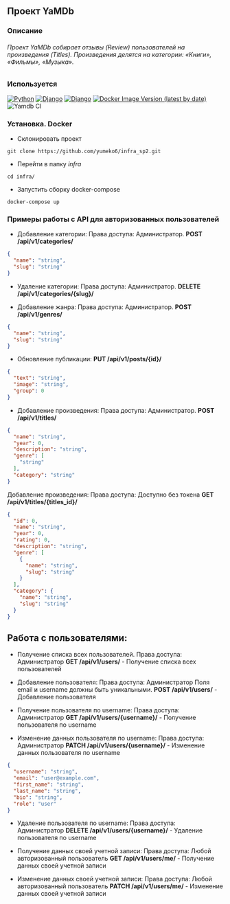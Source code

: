 ## Проект YaMDb
### Описание
###### Проект YaMDb собирает отзывы (Review) пользователей на произведения (Titles). Произведения делятся на категории: «Книги», «Фильмы», «Музыка».

### Используется
[![Python](https://img.shields.io/badge/-Python_3.7.9-464646??style=flat-square&logo=Python)](https://www.python.org/downloads/)
[![Django](https://img.shields.io/badge/-Django-464646??style=flat-square&logo=Django)](https://www.djangoproject.com/)
[![Django](https://img.shields.io/badge/-Django_rest_framework_3.12.4-464646??style=flat-square&logo=Django)](https://www.django-rest-framework.org)
[![Docker Image Version (latest by date)](https://img.shields.io/docker/v/yumeko1/api_yamdb?label=docker&logo=docker)](https://hub.docker.com/r/yumeko1/api_yamdb/tags)
![Yamdb CI](https://github.com/yumeko6/yamdb_final/actions/workflows/yamdb_workflow.yml/badge.svg)
### Установка. Docker

- Склонировать проект

`git clone https://github.com/yumeko6/infra_sp2.git`

- Перейти в папку *infra*

`cd infra/`

- Запустить сборку docker-compose

`docker-compose up`

### Примеры работы с API для авторизованных пользователей

- Добавление категории:
Права доступа: Администратор.
__POST /api/v1/categories/__
```json
{
  "name": "string",
  "slug": "string"
}
```

- Удаление категории:
Права доступа: Администратор.
__DELETE /api/v1/categories/{slug}/__

- Добавление жанра:
Права доступа: Администратор.
__POST /api/v1/genres/__
```json
{
  "name": "string",
  "slug": "string"
}
```


- Обновление публикации:
__PUT /api/v1/posts/{id}/__
```json
{
  "text": "string",
  "image": "string",
  "group": 0
}
```

- Добавление произведения:
Права доступа: Администратор. 
__POST /api/v1/titles/__
```json
{
  "name": "string",
  "year": 0,
  "description": "string",
  "genre": [
    "string"
  ],
  "category": "string"
}
```


Добавление произведения:
Права доступа: Доступно без токена
__GET /api/v1/titles/{titles_id}/__
```json
{
  "id": 0,
  "name": "string",
  "year": 0,
  "rating": 0,
  "description": "string",
  "genre": [
    {
      "name": "string",
      "slug": "string"
    }
  ],
  "category": {
    "name": "string",
    "slug": "string"
  }
}
```


## Работа с пользователями:
- Получение списка всех пользователей.
Права доступа: Администратор
__GET /api/v1/users/__ - Получение списка всех пользователей

- Добавление пользователя:
Права доступа: Администратор
Поля email и username должны быть уникальными.
__POST /api/v1/users/__ - Добавление пользователя


- Получение пользователя по username:
Права доступа: Администратор
__GET /api/v1/users/{username}/__ - Получение пользователя по username

- Изменение данных пользователя по username:
Права доступа: Администратор
__PATCH /api/v1/users/{username}/__ - Изменение данных пользователя по username
```json
{
  "username": "string",
  "email": "user@example.com",
  "first_name": "string",
  "last_name": "string",
  "bio": "string",
  "role": "user"
}
```

- Удаление пользователя по username:
Права доступа: Администратор
__DELETE /api/v1/users/{username}/__ - Удаление пользователя по username

- Получение данных своей учетной записи:
Права доступа: Любой авторизованный пользователь
__GET /api/v1/users/me/__ - Получение данных своей учетной записи

- Изменение данных своей учетной записи:
Права доступа: Любой авторизованный пользователь
__PATCH /api/v1/users/me/__ - Изменение данных своей учетной записи